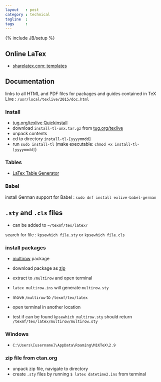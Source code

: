 ```yaml
---
layout   : post
category : technical
tagline  : 
tags     : 
---
```

{% include JB/setup %}

## Online LaTex

- [sharelatex.com: templates](https://www.sharelatex.com/templates/)

## Documentation

links to all HTML and PDF files for packages and guides contained in TeX Live
:   `/usr/local/texlive/2015/doc.html`

### Install

- [tug.org/texlive Quickinstall](https://www.tug.org/texlive/quickinstall.html)
- download `install-tl-unx.tar.gz` from [tug.org/texlive](https://www.tug.org/texlive/acquire-netinstall.html)
- unpack contents
- cd to directory `install-tl-[yyyymmdd]`
- run `sudo install-tl` (make executable: `chmod +x install-tl-[yyyymmdd]`)

### Tables

- [LaTex Table Generator](http://www.tablesgenerator.com/latex_tables)

### Babel

install German support for Babel
:   `sudo dnf install exlive-babel-german`

## `.sty` and `.cls` files

- can be added to `~/texmf/tex/latex/`

search for file
:   `kpsewhich file.sty` or `kpsewhich file.cls`

### install packages

- [multirow](https://www.ctan.org/tex-archive/macros/latex/contrib/multirow) package

- download package as [zip](http://mirrors.ctan.org/macros/latex/contrib/multirow.zip)
- extract to `/multirow` and open terminal
- `latex multirow.ins` will generate `multirow.sty`
- move `/multirow` to `/texmf/tex/latex`
- open terminal in another location
- test if can be found `kpsewhich multirow.sty` should return `/texmf/tex/latex/multirow/multirow.sty`

### Windows

- `C:\Users\[username]\AppData\Roaming\MiKTeX\2.9`

### zip file from ctan.org

- unpack zip file, navigate to directory
- create `.sty` files by running `$ latex datetime2.ins` from terminal
